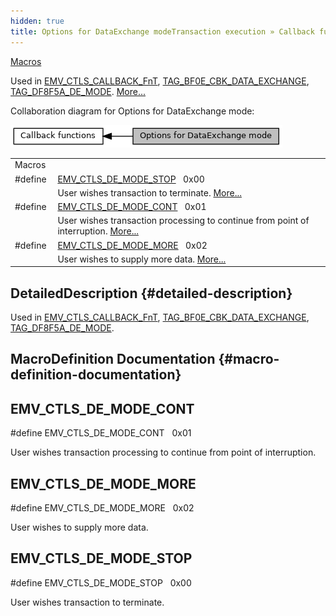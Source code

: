 ```yaml
---
hidden: true
title: Options for DataExchange modeTransaction execution » Callback functions
---
```


[Macros](#define-members)

Used in <a href="group___t_l_v___c_a_l_l_b_c_k.md#ga6557e914101768d67635ca44e54362ab">EMV_CTLS_CALLBACK_FnT</a>, <a href="group___c_b_c_k___f_c_t___t_a_g_s.md#ga32719fcef354a44723c8b6561716f5bd">TAG_BF0E_CBK_DATA_EXCHANGE</a>, <a href="group___t_l_v___c_b_c_k.md#gaa5adbd002c7e040e248be3fb7fe7f5ad">TAG_DF8F5A_DE_MODE</a>. [More\...](#details)

Collaboration diagram for Options for DataExchange mode:

![](group___c_b_c_k___d_e___m_o_d_e.png)

|  |  |
|----|----|
| Macros |  |
| #define  | [EMV_CTLS_DE_MODE_STOP](#ga03c59df32e5c52b3e6f5583885d80f3a)   0x00 |
|   | User wishes transaction to terminate. [More\...](#ga03c59df32e5c52b3e6f5583885d80f3a)<br/> |
| #define  | [EMV_CTLS_DE_MODE_CONT](#ga15e5e2816176c45bc87af5294ec20a47)   0x01 |
|   | User wishes transaction processing to continue from point of interruption. [More\...](#ga15e5e2816176c45bc87af5294ec20a47)<br/> |
| #define  | [EMV_CTLS_DE_MODE_MORE](#gaf3c6c87e81a8e8f0bea3375db37a26ae)   0x02 |
|   | User wishes to supply more data. [More\...](#gaf3c6c87e81a8e8f0bea3375db37a26ae)<br/> |

## DetailedDescription {#detailed-description}

Used in <a href="group___t_l_v___c_a_l_l_b_c_k.md#ga6557e914101768d67635ca44e54362ab">EMV_CTLS_CALLBACK_FnT</a>, <a href="group___c_b_c_k___f_c_t___t_a_g_s.md#ga32719fcef354a44723c8b6561716f5bd">TAG_BF0E_CBK_DATA_EXCHANGE</a>, <a href="group___t_l_v___c_b_c_k.md#gaa5adbd002c7e040e248be3fb7fe7f5ad">TAG_DF8F5A_DE_MODE</a>.

## MacroDefinition Documentation {#macro-definition-documentation}

## EMV_CTLS_DE_MODE_CONT <a href="#ga15e5e2816176c45bc87af5294ec20a47" id="ga15e5e2816176c45bc87af5294ec20a47"></a>

<p>#define EMV_CTLS_DE_MODE_CONT   0x01</p>

User wishes transaction processing to continue from point of interruption.

## EMV_CTLS_DE_MODE_MORE <a href="#gaf3c6c87e81a8e8f0bea3375db37a26ae" id="gaf3c6c87e81a8e8f0bea3375db37a26ae"></a>

<p>#define EMV_CTLS_DE_MODE_MORE   0x02</p>

User wishes to supply more data.

## EMV_CTLS_DE_MODE_STOP <a href="#ga03c59df32e5c52b3e6f5583885d80f3a" id="ga03c59df32e5c52b3e6f5583885d80f3a"></a>

<p>#define EMV_CTLS_DE_MODE_STOP   0x00</p>

User wishes transaction to terminate.
